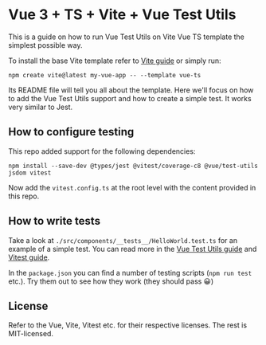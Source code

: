 # Vue 3 + TS + Vite + Vue Test Utils

This is a guide on how to run Vue Test Utils on Vite Vue TS template the simplest possible way.

To install the base Vite template refer to [Vite guide](https://vitejs.dev/guide/) or simply run:
```
npm create vite@latest my-vue-app -- --template vue-ts
```

Its README file will tell you all about the template. Here we'll focus on how to add the Vue Test Utils support and how to create a simple test. It works very similar to Jest.

## How to configure testing

This repo added support for the following dependencies:

```
npm install --save-dev @types/jest @vitest/coverage-c8 @vue/test-utils jsdom vitest
```

Now add the `vitest.config.ts` at the root level with the content provided in this repo.

## How to write tests

Take a look at `./src/components/__tests__/HelloWorld.test.ts` for an example of a simple test. You can read more in the [Vue Test Utils guide](https://test-utils.vuejs.org/guide/) and [Vitest guide](https://vitest.dev/guide/).

In the `package.json` you can find a number of testing scripts (`npm run test` etc.). Try them out to see how they work (they should pass 😀)

## License
Refer to the Vue, Vite, Vitest etc. for their respective licenses. The rest is MIT-licensed.